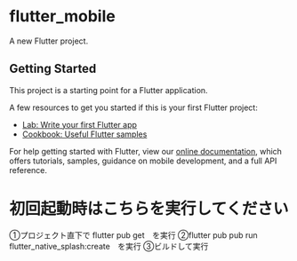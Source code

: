 # flutter_mobile

A new Flutter project.

## Getting Started

This project is a starting point for a Flutter application.

A few resources to get you started if this is your first Flutter project:

- [Lab: Write your first Flutter app](https://flutter.dev/docs/get-started/codelab)
- [Cookbook: Useful Flutter samples](https://flutter.dev/docs/cookbook)

For help getting started with Flutter, view our
[online documentation](https://flutter.dev/docs), which offers tutorials,
samples, guidance on mobile development, and a full API reference.

# 初回起動時はこちらを実行してください
①プロジェクト直下で flutter pub get　を実行
②flutter pub pub run flutter_native_splash:create　を実行
③ビルドして実行